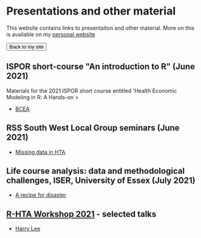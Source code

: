 # Presentations and other material
This website contains links to presentaiton and other material. More on this is available on my [personal website](http://www.statistica.it/gianluca)

<button onclick="location.href='http://www.statistica.it'" type="button">Back to my site</button>

## ISPOR short-course "An introduction to R" (June 2021)
Materials for the 2021 ISPOR short course entitled 'Health Economic Modeling in R: A Hands-on >

- [BCEA](bcea)

## RSS South West Local Group seminars (June 2021)

- [Missing data in HTA](rss-sw-2021)

## Life course analysis: data and methodological challenges, ISER, University of Essex (July 2021)

- [A recipe for disaster](survival)

## [R-HTA Workshop 2021](https://r-hta.org/events/workshop/2021/) - selected talks

- [Harry Lee](r-hta/lee)
